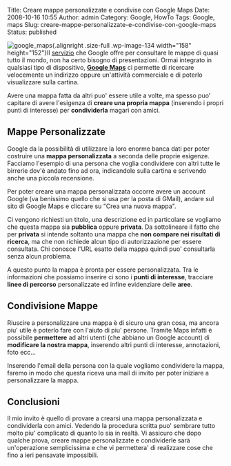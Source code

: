 Title: Creare mappe personalizzate e condivise con Google Maps
Date: 2008-10-16 10:55
Author: admin
Category: Google, HowTo
Tags: Google, maps
Slug: creare-mappe-personalizzate-e-condivise-con-google-maps
Status: published

![](http://www.andreagrandi.it/wp-content/uploads/2008/10/google_maps.png "google_maps"){.alignright
.size-full .wp-image-134 width="158" height="152"}Il
[servizio](http://maps.google.com) che Google offre per consultare le
mappe di quasi tutto il mondo, non ha certo bisogno di presentazioni.
Ormai integrato in qualsiasi tipo di dispositivo, [**Google
Maps**](http://maps.google.com) ci permette di ricercare velocemente un
indirizzo oppure un'attività commerciale e di poterlo visualizzare sulla
cartina.

Avere una mappa fatta da altri puo' essere utile a volte, ma spesso puo'
capitare di avere l'esigenza di **creare una propria mappa** (inserendo
i propri punti di interesse) per **condividerla** magari con amici.

Mappe Personalizzate
--------------------

Google da la possibilità di utilizzare la loro enorme banca dati per
poter costruire una **mappa personalizzata** a seconda delle proprie
esigenze. Facciamo l'esempio di una persona che voglia condividere con
altri tutte le birrerie dov'è andato fino ad ora, indicandole sulla
cartina e scrivendo anche una piccola recensione.

Per poter creare una mappa personalizzata occorre avere un account
Google (va benissimo quello che si usa per la posta di GMail), andare
sul sito di Google Maps e cliccare su "Crea una nuova mappa".

Ci vengono richiesti un titolo, una descrizione ed in particolare se
vogliamo che questa mappa sia **pubblica** oppure **privata**. Da
sottolineare il fatto che per **privata** si intende soltanto una mappa
che **non compare nei risultati di ricerca**, ma che non richiede alcun
tipo di autorizzazione per essere consultata. Chi conosce l'URL esatto
della mappa quindi puo' consultarla senza alcun problema.

A questo punto la mappa è pronta per essere personalizzata. Tra le
informazioni che possiamo inserire ci sono i **punti di interesse**,
tracciare **linee di percorso** personalizzate ed infine evidenziare
delle **aree**.

Condivisione Mappe
------------------

Riuscire a personalizzare una mappa è di sicuro una gran cosa, ma ancora
piu' utile è poterlo fare con l'aiuto di piu' persone. Tramite Maps
infatti è possibile **permettere** ad altri utenti (che abbiano un
Google account) di **modificare la nostra mappa**, inserendo altri punti
di interesse, annotazioni, foto ecc...

Inserendo l'email della persona con la quale vogliamo condividere la
mappa, faremo in modo che questa riceva una mail di invito per poter
iniziare a personalizzare la mappa.

Conclusioni
-----------

Il mio invito è quello di provare a crearsi una mappa personalizzata e
condividerla con amici. Vedendo la procedura scritta puo' sembrare tutto
molto piu' complicato di quanto lo sia in realtà. Vi assicuro che dopo
qualche prova, creare mappe personalizzate e condividerle sarà
un'operazione semplicissima e che vi permettera' di realizzare cose che
fino a ieri pensavate impossibili.
